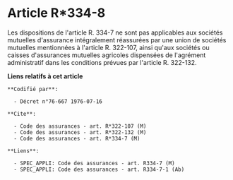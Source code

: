 # Article R*334-8

Les dispositions de l'article R. 334-7 ne sont pas applicables aux sociétés mutuelles d'assurance intégralement réassurées
par une union de sociétés mutuelles mentionnées à l'article R. 322-107, ainsi qu'aux sociétés ou caisses d'assurances
mutuelles agricoles dispensées de l'agrément administratif dans les conditions prévues par l'article R. 322-132.

**Liens relatifs à cet article**

	**Codifié par**:

	  - Décret n°76-667 1976-07-16

	**Cite**:

	  - Code des assurances - art. R*322-107 (M)
	  - Code des assurances - art. R*322-132 (M)
	  - Code des assurances - art. R*334-7 (M)

	**Liens**:

	  - SPEC_APPLI: Code des assurances - art. R334-7 (M)
	  - SPEC_APPLI: Code des assurances - art. R334-7-1 (Ab)
